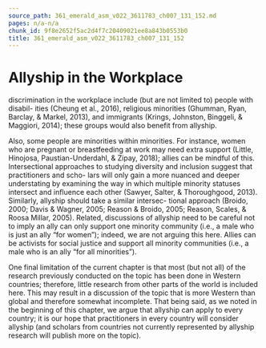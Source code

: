 ```yaml
---
source_path: 361_emerald_asm_v022_3611783_ch007_131_152.md
pages: n/a-n/a
chunk_id: 9f8e2652f5ac2d4f7c20409021ee8a843b0553b0
title: 361_emerald_asm_v022_3611783_ch007_131_152
---
```

# Allyship in the Workplace

discrimination in the workplace include (but are not limited to) people with disabil- ities (Cheung et al., 2016), religious minorities (Ghumman, Ryan, Barclay, & Markel, 2013), and immigrants (Krings, Johnston, Binggeli, & Maggiori, 2014); these groups would also benefit from allyship.

Also, some people are minorities within minorities. For instance, women who are pregnant or breastfeeding at work may need extra support (Little, Hinojosa, Paustian-Underdahl, & Zipay, 2018); allies can be mindful of this. Intersectional approaches to studying diversity and inclusion suggest that practitioners and scho- lars will only gain a more nuanced and deeper understating by examining the way in which multiple minority statuses intersect and influence each other (Sawyer, Salter, & Thoroughgood, 2013). Similarly, allyship should take a similar intersec- tional approach (Broido, 2000; Davis & Wagner, 2005; Reason & Broido, 2005; Reason, Scales, & Roosa Millar, 2005). Related, discussions of allyship need to be careful not to imply an ally can only support one minority community (i.e., a male who is just an ally “for women”); indeed, we are not arguing this here. Allies can be activists for social justice and support all minority communities (i.e., a male who is an ally “for all minorities”).

One final limitation of the current chapter is that most (but not all) of the research previously conducted on the topic has been done in Western countries; therefore, little research from other parts of the world is included here. This may result in a discussion of the topic that is more Western than global and therefore somewhat incomplete. That being said, as we noted in the beginning of this chapter, we argue that allyship can apply to every country; it is our hope that practitioners in every country will consider allyship (and scholars from countries not currently represented by allyship research will publish more on the topic).

